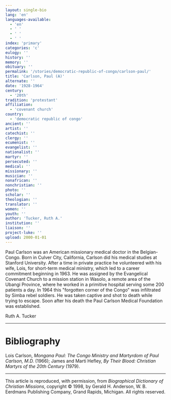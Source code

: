 ```yaml
---
layout: single-bio
lang: 'en'
languages-available:
  - 'en'
  - ' '
  - ' '
  - ' '
index: 'primary'
categories: 'c'
eulogy: ''
history: ''
memory: ''
obituary: ''
permalink: '/stories/democratic-republic-of-congo/carlson-paul/'
title: 'Carlson, Paul (A)'
alternate: ''
date: '1928-1964'
century:
  - '20th'
tradition: 'protestant'
affiliation:
  - 'covenant church'
country:
  - 'democratic republic of congo'
ancient: ''
artist: ''
catechist: ''
clergy: ''
ecumenist: ''
evangelist: ''
nationalist: ''
martyr: ''
persecuted: ''
medical: ''
missionary: ''
musician: ''
nonafrican: ''
nonchristian: ''
photo: ''
scholar: ''
theologian: ''
translator: ''
women: ''
youth: ''
author: 'Tucker, Ruth A.'
institution: ''
liaison: ''
project-luke: ''
upload: 2000-01-01
---
```



Paul Carlson was an American missionary medical doctor in the Belgian-Congo. Born in Culver City, California, Carlson did his medical studies at Stanford University. After a time in private practice he volunteered with his wife, Lois, for short-term medical ministry, which led to a career commitment beginning in 1963. He was assigned by the Evangelical Covenant Church to a mission station in Wasolo, a remote area of the Ubangi Province, where he worked in a primitive hospital serving some 200 patients a day. In 1964 this "forgotten corner of the Congo" was infiltrated by Simba rebel soldiers. He was taken captive and shot to death while trying to escape. Soon after his death the Paul Carlson Medical Foundation was established.

Ruth A. Tucker

---

# Bibliography

Lois Carlson, *Mongana Paul: The Congo Ministry and Martyrdom of Paul Carlson, M.D.* (1966); James and Marti Hefley, *By Their Blood: Christian Martyrs of the 20th Century* (1979).

---

This article is reproduced, with permission, from *Biographical Dictionary of Christian Missions*, copyright © 1998, by Gerald H. Anderson, W. B. Eerdmans Publishing Company, Grand Rapids, Michigan. All rights reserved.